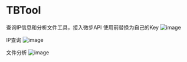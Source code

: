 # TBTool
查询IP信息和分析文件工具，接入微步API 
使用前替换为自己的Key
![image](https://github.com/dddinmx/TBTool/assets/19663680/d7423c63-f501-46ec-bc30-1e8eb8c0a78e)

IP查询
![image](https://github.com/dddinmx/TBTool/assets/19663680/6bcc982a-e306-4cc8-af8e-7ffda60fd078)

文件分析
![image](https://github.com/dddinmx/TBTool/assets/19663680/99e8d3f4-4b25-415a-951d-7f600f5e4f85)

